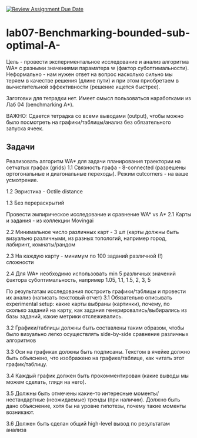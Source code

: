 [![Review Assignment Due Date](https://classroom.github.com/assets/deadline-readme-button-24ddc0f5d75046c5622901739e7c5dd533143b0c8e959d652212380cedb1ea36.svg)](https://classroom.github.com/a/Y2tFRLUR)
# lab07-Benchmarking-bounded-sub-optimal-A-

Цель - провести экспериментальное исследование и анализ алгоритма WA* с разными значениями параматера w (фактор субоптимальности). Неформально - нам нужен ответ на вопрос насколько сильно мы теряем в качестве решения (длине пути) и при этом приобретаем в вычислительной эффективности (решение ищется быстрее).

Заготовки для тетрадки нет. Имеет смысл пользоваться наработками из Лаб 04 (benchmarking A*).

ВАЖНО: Сдается тетрадка со всеми выводами (output), чтобы можно было посмотреть на графики/таблицы/анализ без обязательного запуска ячеек.

## Задачи

Реализовать алгоритм WA* для задачи планирования траектории на сетчатых графах (grids)
1.1 Связность графа - 8-connected (разрешены ортогональные и диагональные переходы). Режим cutcorners - на ваше усмотрение.

1.2 Эвристика - Octile distance

1.3 Без перераскрытий

Провести эмпирическое исследование и сравнение WA* vs A*
2.1 Карты и задания - из коллекции Movingai

2.2 Минимальное число различных карт - 3 шт (карты должны быть визуально различными, из разных топологий, например город, лабиринт, комнаты/рандом

2.3 На каждую карту - минимум по 100 заданий различной (!) сложности

2.4 Для WA* необходимо использовать min 5 различных значений фактора субоптимальность, например 1.05, 1.1, 1.5, 2, 3, 5

По результатам исследования построить графики/таблицы и провести их анализ (написать текстовый отчет)
3.1 Обязательно описывать experimental setup: какие карты выбраны (картинки), почему, по сколько заданий на карту, как задания генерировались/выбирались из базы заданий, какие метрики отслеживались.

3.2 Графики/таблицы должны быть составлены таким образом, чтобы было визуально легко осуществлять side-by-side сравнение различных алгоритмов

3.3 Оси на графиках должны быть подписаны. Текстом в ячейке должно быть объяснено, что изображено на графике/таблице, как читать этот график/таблицу.

3.4 Каждый график должен быть прокомментирован (какие выводы мы можем сделать, глядя на него).

3.5 Должны быть отмечены какие-то интересные моменты/нестандартные (неожидаемые) тренды (при наличии). Должно быть дано объяснение, хотя бы на уровне гипотезы, почему такие моменты возникают.

3.6 Должен быть сделан общий high-level вывод по результатам анализа
